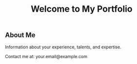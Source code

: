 <!DOCTYPE html>
<html lang="en">
<head>
    <meta charset="UTF-8">
    <meta name="viewport" content="width=device-width, initial-scale=1.0">
    <title>My Portfolio</title>
    <link rel="stylesheet" href="styles.css">
</head>
<body>
    <header>
        <h1>Welcome to My Portfolio</h1>
    </header>
    <section>
        <h2>About Me</h2>
        <p>Information about your experience, talents, and expertise.</p>
    </section>
    <footer>
        <p>Contact me at: your.email@example.com</p>
    </footer>
</body>
</html>
